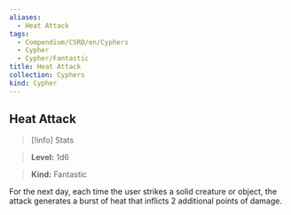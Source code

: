 ```yaml
---
aliases:
  - Heat Attack
tags:
  - Compendium/CSRD/en/Cyphers
  - Cypher
  - Cypher/Fantastic
title: Heat Attack
collection: Cyphers
kind: Cypher
---
```

## Heat Attack    
>[!info] Stats    
> **Level:** 1d6    
> **Kind:** Fantastic  
    
For the next day, each time the user strikes a solid creature or object, the attack generates a burst of heat that inflicts 2 additional points of damage.